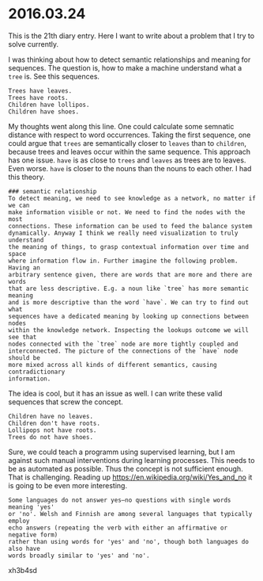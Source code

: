 # 2016.03.24
This is the 21th diary entry. Here I want to write about a problem that I try
to solve currently.

I was thinking about how to detect semantic relationships and meaning for
sequences. The question is, how to make a machine understand what a `tree` is.
See this sequences.
```
Trees have leaves.
Trees have roots.
Children have lollipos.
Children have shoes.
```

My thoughts went along this line. One could calculate some semnatic distance
with respect to word occurrences. Taking the first sequence, one could argue
that `trees` are semantically closer to `leaves` than to `children`, because
trees and leaves occur within the same sequence. This approach has one issue.
`have` is as close to `trees` and `leaves` as trees are to leaves. Even worse.
`have` is closer to the nouns than the nouns to each other. I had this theory.
```
### semantic relationship
To detect meaning, we need to see knowledge as a network, no matter if we can
make information visible or not. We need to find the nodes with the most
connections. These information can be used to feed the balance system
dynamically. Anyway I think we really need visualization to truly understand
the meaning of things, to grasp contextual information over time and space
where information flow in. Further imagine the following problem. Having an
arbitrary sentence given, there are words that are more and there are words
that are less descriptive. E.g. a noun like `tree` has more semantic meaning
and is more descriptive than the word `have`. We can try to find out what
sequences have a dedicated meaning by looking up connections between nodes
within the knowledge network. Inspecting the lookups outcome we will see that
nodes connected with the `tree` node are more tightly coupled and
interconnected. The picture of the connections of the `have` node should be
more mixed across all kinds of different semantics, causing contradictionary
information.
```

The idea is cool, but it has an issue as well. I can write these valid
sequences that screw the concept.
```
Children have no leaves.
Children don't have roots.
Lollipops not have roots.
Trees do not have shoes.
```

Sure, we could teach a programm using supervised learning, but I am against
such manual interventions during learning processes. This needs to be as
automated as possible. Thus the concept is not sufficient enough. That is
challenging. Reading up https://en.wikipedia.org/wiki/Yes_and_no it is going to be even more interesting.
```
Some languages do not answer yes–no questions with single words meaning 'yes'
or 'no'. Welsh and Finnish are among several languages that typically employ
echo answers (repeating the verb with either an affirmative or negative form)
rather than using words for 'yes' and 'no', though both languages do also have
words broadly similar to 'yes' and 'no'.
```

xh3b4sd
